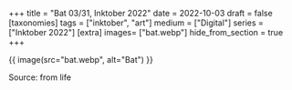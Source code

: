 +++
title = "Bat 03/31, Inktober 2022"
date = 2022-10-03
draft =  false
[taxonomies]
tags = ["inktober", "art"]
medium = ["Digital"]
series = ["Inktober 2022"]
[extra]
images= ["bat.webp"]
hide_from_section = true
+++

{{ image(src="bat.webp", alt="Bat") }}

Source: from life

